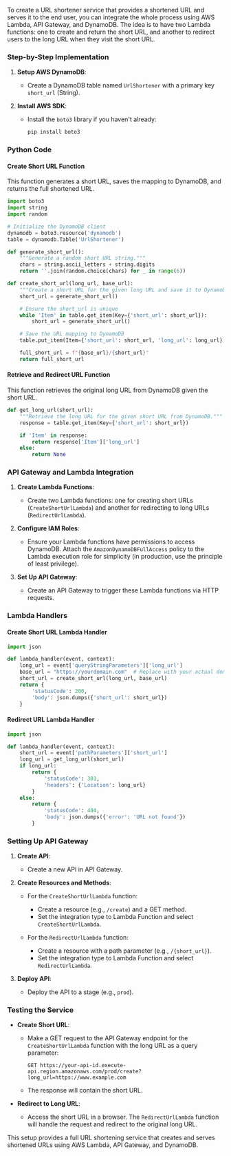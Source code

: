 
To create a URL shortener service that provides a shortened URL and serves it to the end user, you can integrate the whole process using AWS Lambda, API Gateway, and DynamoDB. The idea is to have two Lambda functions: one to create and return the short URL, and another to redirect users to the long URL when they visit the short URL.

### Step-by-Step Implementation

1. **Setup AWS DynamoDB**:
   - Create a DynamoDB table named `UrlShortener` with a primary key `short_url` (String).

2. **Install AWS SDK**:
   - Install the `boto3` library if you haven't already:
     ```bash
     pip install boto3
     ```

### Python Code

#### Create Short URL Function

This function generates a short URL, saves the mapping to DynamoDB, and returns the full shortened URL.

```python
import boto3
import string
import random

# Initialize the DynamoDB client
dynamodb = boto3.resource('dynamodb')
table = dynamodb.Table('UrlShortener')

def generate_short_url():
    """Generate a random short URL string."""
    chars = string.ascii_letters + string.digits
    return ''.join(random.choice(chars) for _ in range(6))

def create_short_url(long_url, base_url):
    """Create a short URL for the given long URL and save it to DynamoDB."""
    short_url = generate_short_url()

    # Ensure the short_url is unique
    while 'Item' in table.get_item(Key={'short_url': short_url}):
        short_url = generate_short_url()

    # Save the URL mapping to DynamoDB
    table.put_item(Item={'short_url': short_url, 'long_url': long_url})

    full_short_url = f"{base_url}/{short_url}"
    return full_short_url
```

#### Retrieve and Redirect URL Function

This function retrieves the original long URL from DynamoDB given the short URL.

```python
def get_long_url(short_url):
    """Retrieve the long URL for the given short URL from DynamoDB."""
    response = table.get_item(Key={'short_url': short_url})

    if 'Item' in response:
        return response['Item']['long_url']
    else:
        return None
```

### API Gateway and Lambda Integration

1. **Create Lambda Functions**:
   - Create two Lambda functions: one for creating short URLs (`CreateShortUrlLambda`) and another for redirecting to long URLs (`RedirectUrlLambda`).

2. **Configure IAM Roles**:
   - Ensure your Lambda functions have permissions to access DynamoDB. Attach the `AmazonDynamoDBFullAccess` policy to the Lambda execution role for simplicity (in production, use the principle of least privilege).

3. **Set Up API Gateway**:
   - Create an API Gateway to trigger these Lambda functions via HTTP requests.

### Lambda Handlers

#### Create Short URL Lambda Handler

```python
import json

def lambda_handler(event, context):
    long_url = event['queryStringParameters']['long_url']
    base_url = "https://yourdomain.com"  # Replace with your actual domain
    short_url = create_short_url(long_url, base_url)
    return {
        'statusCode': 200,
        'body': json.dumps({'short_url': short_url})
    }
```

#### Redirect URL Lambda Handler

```python
import json

def lambda_handler(event, context):
    short_url = event['pathParameters']['short_url']
    long_url = get_long_url(short_url)
    if long_url:
        return {
            'statusCode': 301,
            'headers': {'Location': long_url}
        }
    else:
        return {
            'statusCode': 404,
            'body': json.dumps({'error': 'URL not found'})
        }
```

### Setting Up API Gateway

1. **Create API**:
   - Create a new API in API Gateway.

2. **Create Resources and Methods**:
   - For the `CreateShortUrlLambda` function:
     - Create a resource (e.g., `/create`) and a GET method.
     - Set the integration type to Lambda Function and select `CreateShortUrlLambda`.

   - For the `RedirectUrlLambda` function:
     - Create a resource with a path parameter (e.g., `/{short_url}`).
     - Set the integration type to Lambda Function and select `RedirectUrlLambda`.

3. **Deploy API**:
   - Deploy the API to a stage (e.g., `prod`).

### Testing the Service

- **Create Short URL**:
  - Make a GET request to the API Gateway endpoint for the `CreateShortUrlLambda` function with the long URL as a query parameter:
    ```
    GET https://your-api-id.execute-api.region.amazonaws.com/prod/create?long_url=https://www.example.com
    ```
  - The response will contain the short URL.

- **Redirect to Long URL**:
  - Access the short URL in a browser. The `RedirectUrlLambda` function will handle the request and redirect to the original long URL.

This setup provides a full URL shortening service that creates and serves shortened URLs using AWS Lambda, API Gateway, and DynamoDB.


